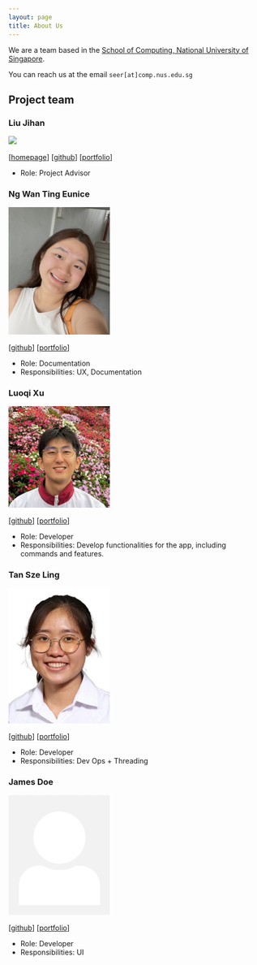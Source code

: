 ```yaml
---
layout: page
title: About Us
---
```


We are a team based in the [School of Computing, National University of Singapore](https://www.comp.nus.edu.sg).

You can reach us at the email `seer[at]comp.nus.edu.sg`

## Project team

### Liu Jihan

<img src="file:///D:/CS2103T%20Git/tP/docs/images/liu-jihan.png" width="200px">

[[homepage](http://www.comp.nus.edu.sg/~damithch)]
[[github](https://github.com/Liu-Jihan)]
[[portfolio](team/johndoe.md)]

* Role: Project Advisor

### Ng Wan Ting Eunice

<img src="images/Eun777.png" width="200px">

[[github](http://github.com/Eun777)]
[[portfolio](https://www.linkedin.com/in/eunice-ng-wt)]

* Role: Documentation
* Responsibilities: UX, Documentation

### Luoqi Xu

<img src="images/luoq1-xu.png" width="200px">

[[github](https://github.com/Luoq1-Xu)] [[portfolio](https://crowded-kittens.vercel.app/about)]

* Role: Developer
* Responsibilities: Develop functionalities for the app, including commands and features.

### Tan Sze Ling

<img src="images/szelingtan.png" width="200px">

[[github](http://github.com/szelingtan)]
[[portfolio](https://www.linkedin.com/in/sze-ling-tan-921b74263/)]

* Role: Developer
* Responsibilities: Dev Ops + Threading

### James Doe

<img src="images/johndoe.png" width="200px">

[[github](http://github.com/johndoe)]
[[portfolio](team/johndoe.md)]

* Role: Developer
* Responsibilities: UI
